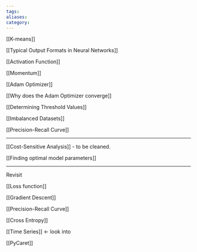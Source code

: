 ```yaml
---
tags: 
aliases: 
category:
---
```

[[K-means]]

[[Typical Output Formats in Neural Networks]]

[[Activation Function]]

[[Momentum]]

[[Adam Optimizer]]

[[Why does the Adam Optimizer converge]]

[[Determining Threshold Values]]

[[Imbalanced Datasets]]

[[Precision-Recall Curve]]

--- 
[[Cost-Sensitive Analysis]] - to be cleaned.

[[Finding optimal model parameters]]

--- 

Revisit 

[[Loss function]]

[[Gradient Descent]]

[[Precision-Recall Curve]]

[[Cross Entropy]]

[[Time Series]] <- look into

[[PyCaret]]







